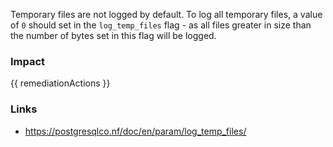 
Temporary files are not logged by default. To log all temporary files, a value of `0` should set in the `log_temp_files` flag - as all files greater in size than the number of bytes set in this flag will be logged.


### Impact
<!-- Add Impact here -->

<!-- DO NOT CHANGE -->
{{ remediationActions }}

### Links
- https://postgresqlco.nf/doc/en/param/log_temp_files/


